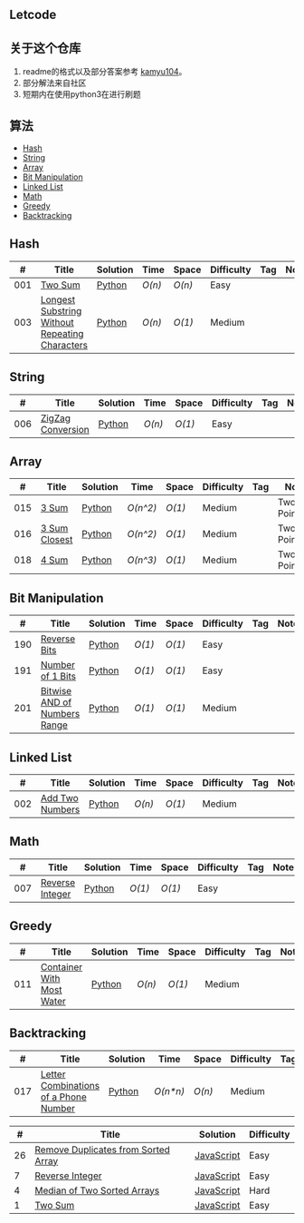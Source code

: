 ## Letcode
## 关于这个仓库
1. readme的格式以及部分答案参考 [kamyu104](https://github.com/kamyu104/LeetCode)。
2. 部分解法来自社区
3. 短期内在使用python3在进行刷题

## 算法
* [Hash](https://github.com/tangdoufeitang/leetcode#hash)
* [String](https://github.com/tangdoufeitang/leetcode#string)
* [Array](https://github.com/tangdoufeitang/leetcode#array)
* [Bit Manipulation](https://github.com/tangdoufeitang/leetcode#bit-manipulation)
* [Linked List](https://github.com/tangdoufeitang/leetcode#linked-list)
* [Math](https://github.com/tangdoufeitang/leetcode#math)
* [Greedy](https://github.com/tangdoufeitang/leetcode#greedy)
* [Backtracking](https://github.com/tangdoufeitang/leetcode#backtracking)


## Hash
|  #  | Title           |  Solution       |  Time           | Space           | Difficulty    | Tag          | Note| 
|-----|---------------- | --------------- | --------------- | --------------- | ------------- |--------------|-----|
001| [Two Sum](https://leetcode.com/problems/two-sum/)      | [Python](./Python/1.two-sum.py)      | _O(n)_         | _O(n)_          | Easy         ||
003| [Longest Substring Without Repeating Characters](https://leetcode.com/problems/3.longest-substring-without-repeating-characters/) |[Python](./Python/3.longest-substring-without-repeating-characters.py) | _O(n)_ | _O(1)_ | Medium ||

## String
|  #  | Title           |  Solution       |  Time           | Space           | Difficulty    | Tag          | Note| 
|-----|---------------- | --------------- | --------------- | --------------- | ------------- |--------------|-----|
006| [ZigZag Conversion](https://leetcode.com/problems/zigzag-conversion/) |[Python](./Python/6.zigzag-conversion.py) | _O(n)_ | _O(1)_        | Easy           |||

## Array
|  #  | Title           |  Solution       |  Time           | Space           | Difficulty    | Tag          | Note| 
|-----|---------------- | --------------- | --------------- | --------------- | ------------- |--------------|-----|
015 | [3 Sum](https://leetcode.com/problems/3sum/)         | [Python](./Python/15.3sum.py)       | _O(n^2)_        | _O(1)_          | Medium         || Two Pointers
016 | [3 Sum Closest](https://leetcode.com/problems/3sum-closest/) | [Python](./Python/16.3sum-closest.py) | _O(n^2)_       | _O(1)_          | Medium         || Two Pointers
018| [4 Sum](https://leetcode.com/problems/4sum/)         | [Python](./Python/4sum.py)        | _O(n^3)_    | _O(1)_    | Medium         || Two Pointers

## Bit Manipulation
|  #  | Title           |  Solution       |  Time           | Space           | Difficulty    | Tag          | Note| 
|-----|---------------- | --------------- | --------------- | --------------- | ------------- |--------------|-----|
190 | [Reverse Bits](https://leetcode.com/problems/reverse-bits/)  | [Python](./Python/190.reverse-bits.py) | _O(1)_        | _O(1)_          | Easy           |||
191  |[Number of 1 Bits](https://leetcode.com/problems/number-of-1-bits/) | [Python](./Python/191.number-of-1-bits.py) | _O(1)_ | _O(1)_          | Easy           |||
201 | [Bitwise AND of Numbers Range](https://leetcode.com/problems/bitwise-and-of-numbers-range/) | [Python](./Python/201.bitwise-and-of-numbers-range.py) | _O(1)_ | _O(1)_ | Medium ||

## Linked List
|  #  | Title           |  Solution       |  Time           | Space           | Difficulty    | Tag          | Note| 
|-----|---------------- | --------------- | --------------- | --------------- | ------------- |--------------|-----|
002| [Add Two Numbers](https://leetcode.com/problems/add-two-numbers/) | [Python](./Python/2.add-two-numbers.py) | _O(n)_   | _O(1)_          | Medium         |||

## Math
|  #  | Title           |  Solution       |  Time           | Space           | Difficulty    | Tag          | Note| 
|-----|---------------- | --------------- | --------------- | --------------- | ------------- |--------------|-----|
007| [Reverse Integer](https://leetcode.com/problems/reverse-integer/) | [Python](./Python/7.reverse-integer.py) | _O(1)_ | _O(1)_         | Easy           ||

## Greedy
|  #  | Title           |  Solution       |  Time           | Space           | Difficulty    | Tag          | Note| 
|-----|---------------- | --------------- | --------------- | --------------- | ------------- |--------------|-----|
011| [Container With Most Water](https://leetcode.com/problems/container-with-most-water/)| [Python](./Python/11.container-with-most-water.py) | _O(n)_ | _O(1)_ | Medium ||

## Backtracking
|  #  | Title           |  Solution       |  Time           | Space           | Difficulty    | Tag          | Note| 
|-----|---------------- | --------------- | --------------- | --------------- | ------------- |--------------|-----|
017| [Letter Combinations of a Phone Number](https://leetcode.com/problems/letter-combinations-of-a-phone-number/)| [Python](./Python/17.letter-combinations-of-a-phone-number.py) | _O(n*n)_ | _O(n)_ | Medium ||



| # | Title | Solution | Difficulty |
|---| ----- | -------- | ---------- |
|26|[Remove Duplicates from Sorted Array](https://oj.leetcode.com/problems/remove-duplicates-from-sorted-array/)| [JavaScript](./JavaScript/26.Remove-Duplicates-from-Sorted-Array.js)|Easy|
|7|[Reverse Integer](https://oj.leetcode.com/problems/reverse-integer/)| [JavaScript](./7.Reverse-Integer.js)|Easy|
|4|[Median of Two Sorted Arrays](https://oj.leetcode.com/problems/median-of-two-sorted-arrays/)| [JavaScript](./JavaScript/26.Remove-Duplicates-from-Sorted-Array.js)|Hard|
|1|[Two Sum](https://oj.leetcode.com/problems/two-sum/)| [JavaScript](./JavaScript/1.Two-Sum.js)|Easy|
